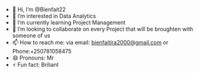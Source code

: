 - 👋 Hi, I’m @Bienfait22
- 👀 I’m interested in Data Analytics
- 🌱 I’m currently learning Project Management
- 💞️ I’m looking to collaborate on every Project that will be broughten with someone of us
- 📫 How to reach me: via email: bienfaitira2000@gmail.com or Phone:+250781058475
- 😄 Pronouns: Mr
- ⚡ Fun fact: Briliant 

<!---
Bienfait22/Bienfait22 is a ✨ special ✨ repository because its `README.md` (this file) appears on your GitHub profile.
You can click the Preview link to take a look at your changes.
--->
